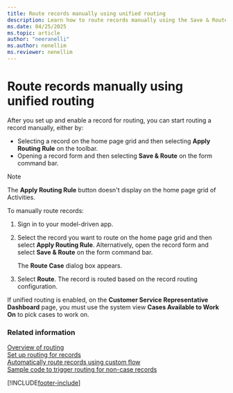 ```yaml
---
title: Route records manually using unified routing 
description: Learn how to route records manually using the Save & Route option on the form command bar and Apply Routing Rule on the home page grid.
ms.date: 04/25/2025
ms.topic: article
author: "neeranelli"
ms.author: nenellim
ms.reviewer: nenellim
---
```

# Route records manually using unified routing

 After you set up and enable a record for routing, you can start routing a record manually, either by:
- Selecting a record on the home page grid and then selecting **Apply Routing Rule** on the toolbar.
- Opening a record form and then selecting  **Save & Route** on the form command bar.

> [!NOTE]
> The **Apply Routing Rule** button doesn't display on the home page grid of Activities.

To manually route records:

1. Sign in to your model-driven app.

2. Select the record you want to route on the home page grid and then select **Apply Routing Rule**.
   Alternatively, open the record form and select **Save & Route** on the form command bar.

   The **Route Case** dialog box appears.

3. Select **Route**. The record is routed based on the record routing configuration.

If unified routing is enabled, on the **Customer Service Representative Dashboard** page, you must use the system view **Cases Available to Work On** to pick cases to work on.

### Related information

[Overview of routing](../administer/overview-unified-routing.md)  
[Set up routing for records](../administer/set-up-record-routing.md)  
[Automatically route records using custom flow](../administer/routing-trigger-automatic.md)  
[Sample code to trigger routing for non-case records](../develop/trigger-routing-non-case-records.md)  

[!INCLUDE[footer-include](../../includes/footer-banner.md)]

